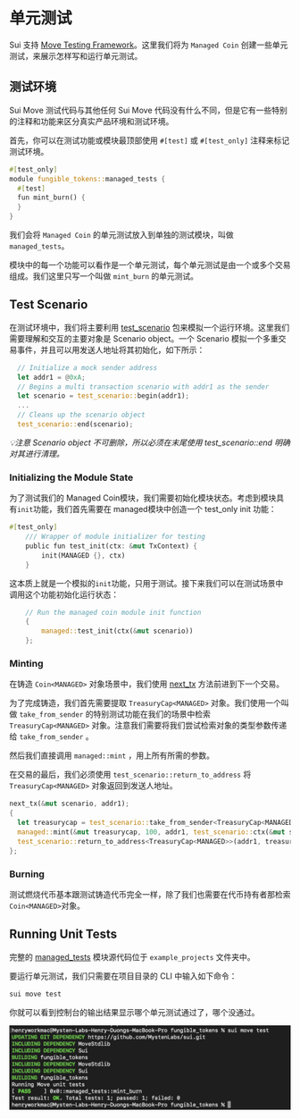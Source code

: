 # 单元测试

Sui 支持 [Move Testing Framework](https://github.com/move-language/move/blob/main/language/documentation/book/src/unit-testing.md)。这里我们将为 `Managed Coin` 创建一些单元测试，来展示怎样写和运行单元测试。

## 测试环境

Sui Move 测试代码与其他任何 Sui Move 代码没有什么不同，但是它有一些特别的注释和功能来区分真实产品环境和测试环境。

首先，你可以在测试功能或模块最顶部使用 `#[test]` 或 `#[test_only]` 注释来标记测试环境。

```rust
#[test_only]
module fungible_tokens::managed_tests {
  #[test]
  fun mint_burn() {
  }
}
```

我们会将 `Managed Coin` 的单元测试放入到单独的测试模块，叫做 `managed_tests`。

模块中的每一个功能可以看作是一个单元测试，每个单元测试是由一个或多个交易组成。我们这里只写一个叫做 `mint_burn` 的单元测试。

## Test Scenario

在测试环境中，我们将主要利用 [test_scenario](https://github.com/MystenLabs/sui/blob/main/crates/sui-framework/sources/test/test_scenario.move) 包来模拟一个运行环境。这里我们需要理解和交互的主要对象是 Scenario object。一个 Scenario 模拟一个多重交易事件，并且可以用发送人地址将其初始化，如下所示：

```rust
  // Initialize a mock sender address
  let addr1 = @0xA;
  // Begins a multi transaction scenario with addr1 as the sender
  let scenario = test_scenario::begin(addr1);
  ...
  // Cleans up the scenario object
  test_scenario::end(scenario);  
```

*💡注意* *Scenario* *object 不可删除，所以必须在末尾使用* *test_scenario::end* *明确对其进行清理。*

### Initializing the Module State

为了测试我们的 Managed Coin模块，我们需要初始化模块状态。考虑到模块具有`init`功能，我们首先需要在 managed模块中创造一个 test_only init 功能：

```rust
#[test_only]
    /// Wrapper of module initializer for testing
    public fun test_init(ctx: &mut TxContext) {
        init(MANAGED {}, ctx)
    }
```

这本质上就是一个模拟的`init`功能，只用于测试。接下来我们可以在测试场景中调用这个功能初始化运行状态：

```rust
    // Run the managed coin module init function
    {
        managed::test_init(ctx(&mut scenario))
    };
```

### Minting

在铸造 `Coin<MANAGED>` 对象场景中，我们使用 [next_tx](<https://github.com/MystenLabs/sui/blob/main/crates/sui-framework/sources/test/test_scenario.move>) 方法前进到下一个交易。

为了完成铸造，我们首先需要提取 `TreasuryCap<MANAGED>` 对象。我们使用一个叫做 `take_from_sender` 的特别测试功能在我们的场景中检索 `TreasuryCap<MANAGED>` 对象。注意我们需要将我们尝试检索对象的类型参数传递给 `take_from_sender` 。

然后我们直接调用 `managed::mint` ，用上所有所需的参数。

在交易的最后，我们必须使用 `test_scenario::return_to_address` 将 `TreasuryCap<MANAGED>` 对象返回到发送人地址。

```rust
next_tx(&mut scenario, addr1);
{
  let treasurycap = test_scenario::take_from_sender<TreasuryCap<MANAGED>>(&scenario);
  managed::mint(&mut treasurycap, 100, addr1, test_scenario::ctx(&mut scenario));
  test_scenario::return_to_address<TreasuryCap<MANAGED>>(addr1, treasurycap);
};
```

### Burning

测试燃烧代币基本跟测试铸造代币完全一样，除了我们也需要在代币持有者那检索 `Coin<MANAGED>`对象。

## Running Unit Tests

完整的 [managed_tests](<https://github.com/sui-foundation/sui-move-intro-course/blob/main/unit-three/example_projects/fungible_tokens/sources/managed_tests.move>) 模块源代码位于 `example_projects` 文件夹中。

要运行单元测试，我们只需要在项目目录的 CLI 中输入如下命令：

```bash
sui move test
```

你就可以看到控制台的输出结果显示哪个单元测试通过了，哪个没通过。

![Unit Test](../images/unittest.png)

